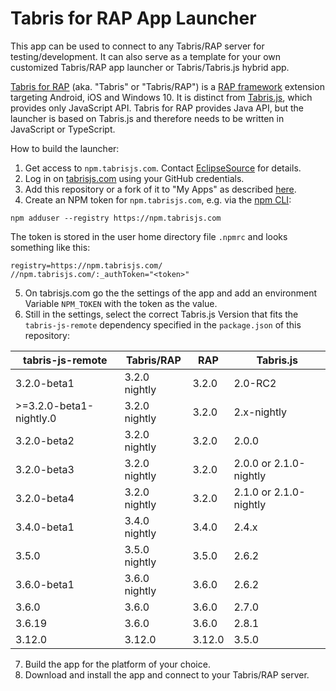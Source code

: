Tabris for RAP App Launcher
===========================

This app can be used to connect to any Tabris/RAP server for testing/development.
It can also serve as a template for your own customized Tabris/RAP app launcher or Tabris/Tabris.js hybrid app.

[Tabris for RAP](http://developer.eclipsesource.com/tabris/docs/) (aka. "Tabris" or "Tabris/RAP") is a [RAP framework](http://eclipse.org/rap) extension targeting Android, iOS and Windows 10. It is distinct from [Tabris.js](http://tabrisjs.com), which provides only JavaScript API. Tabris for RAP provides Java API, but the launcher is based on Tabris.js and therefore needs to be written in JavaScript or TypeScript.

How to build the launcher:
1. Get access to `npm.tabrisjs.com`. Contact [EclipseSource](https://eclipsesource.com/about/contact-us/) for details.
2. Log in on [tabrisjs.com](http://tabrisjs.com) using your GitHub credentials.
3. Add this repository or a fork of it to "My Apps" as described [here](https://tabrisjs.com/documentation/latest/build.html#build-service).
4. Create an NPM token for `npm.tabrisjs.com`, e.g. via the [npm CLI](http://nodejs.org):

`npm adduser --registry https://npm.tabrisjs.com`

The token is stored in the user home directory file `.npmrc` and looks something like this:

```
registry=https://npm.tabrisjs.com/
//npm.tabrisjs.com/:_authToken="<token>"
```

5. On tabrisjs.com go the the settings of the app and add an environment Variable `NPM_TOKEN` with the token as the value.
6. Still in the settings, select the correct Tabris.js Version that fits the `tabris-js-remote` dependency specified in the `package.json` of this repository:

| tabris-js-remote        | Tabris/RAP    | RAP     | Tabris.js              |
|-------------------------|---------------|---------|------------------------|
| 3.2.0-beta1             | 3.2.0 nightly | 3.2.0   | 2.0-RC2                |
| >=3.2.0-beta1-nightly.0 | 3.2.0 nightly | 3.2.0   | 2.x-nightly            |
| 3.2.0-beta2             | 3.2.0 nightly | 3.2.0   | 2.0.0                  |
| 3.2.0-beta3             | 3.2.0 nightly | 3.2.0   | 2.0.0 or 2.1.0-nightly |
| 3.2.0-beta4             | 3.2.0 nightly | 3.2.0   | 2.1.0 or 2.1.0-nightly |
| 3.4.0-beta1             | 3.4.0 nightly | 3.4.0   | 2.4.x                  |
| 3.5.0                   | 3.5.0 nightly | 3.5.0   | 2.6.2                  |
| 3.6.0-beta1             | 3.6.0 nightly | 3.6.0   | 2.6.2                  |
| 3.6.0                   | 3.6.0         | 3.6.0   | 2.7.0                  |
| 3.6.19                  | 3.6.0         | 3.6.0   | 2.8.1                  |
| 3.12.0                  | 3.12.0        | 3.12.0  | 3.5.0                  |

7. Build the app for the platform of your choice.
8. Download and install the app and connect to your Tabris/RAP server.
